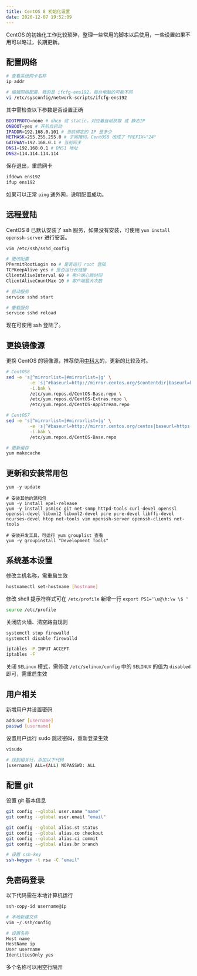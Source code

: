 ```yaml
---
title: CentOS 8 初始化设置
date: 2020-12-07 19:52:09
---
```


CentOS 的初始化工作比较琐碎，整理一些常用的脚本以后使用，一些设置如果不用可以略过，长期更新。

<!-- more -->

## 配置网络

``` bash
# 查看系统网卡名称
ip addr

# 编辑网络配置，我的是 ifcfg-ens192，每台电脑的可能不同
vi /etc/sysconfig/network-scripts/ifcfg-ens192
```

其中需检查以下参数是否设置正确

``` bash
BOOTPROTO=none # dhcp 或 static，对应着自动获取 或 静态IP
ONBOOT=yes # 开机自启动
IPADDR=192.168.0.101 # 当前绑定的 IP 是多少
NETMASK=255.255.255.0 # 子网掩码，CentOS8 改成了 PREFIX="24"
GATEWAY=192.168.0.1 # 当前网关
DNS1=192.168.0.1 # DNS1 地址
DNS2=114.114.114.114
```

保存退出，重启网卡
``` bash
ifdown ens192
ifup ens192
```

如果可以正常 `ping` 通外网，说明配置成功。

## 远程登陆

CentOS 8 已默认安装了 ssh 服务，如果没有安装，可使用 `yum install openssh-server` 进行安装。

``` bash
vim /etc/ssh/sshd_config

# 更改配置
PPermitRootLogin no # 是否运行 root 登陆
TCPKeepAlive yes # 是否运行长链接
ClientAliveInterval 60 # 客户端心跳时间
ClientAliveCountMax 10 # 客户端最大次数

# 启动服务
service sshd start

# 重载服务
service sshd reload
```

现在可使用 ssh 登陆了。

## 更换镜像源

更换 CentOS 的镜像源，推荐使用[中科大](http://mirrors.ustc.edu.cn/help/centos.html)的，更新的比较及时。

``` bash
# CentOS8
sed -e 's|^mirrorlist=|#mirrorlist=|g' \
         -e 's|^#baseurl=http://mirror.centos.org/$contentdir|baseurl=https://mirrors.ustc.edu.cn/centos|g' \
         -i.bak \
         /etc/yum.repos.d/CentOS-Base.repo \
         /etc/yum.repos.d/CentOS-Extras.repo \
         /etc/yum.repos.d/CentOS-AppStream.repo

# CentOS7
sed -e 's|^mirrorlist=|#mirrorlist=|g' \
         -e 's|^#baseurl=http://mirror.centos.org/centos|baseurl=https://mirrors.ustc.edu.cn/centos|g' \
         -i.bak \
         /etc/yum.repos.d/CentOS-Base.repo

# 更新缓存
yum makecache
```

## 更新和安装常用包

```
yum -y update

# 安装其他的源和包
yum -y install epel-release
yum -y install psmisc git net-snmp httpd-tools curl-devel openssl openssl-devel libxml2 libxml2-devel pcre pcre-devel libffi-devel ncurses-devel htop net-tools vim openssh-server openssh-clients net-tools

# 安装开发工具，可运行 yum grouplist 查看
yum -y groupinstall "Development Tools"
```

## 系统基本设置

修改主机名称，需重启生效

``` bash
hostnamectl set-hostname [hostname]
```

修改 shell 提示符样式可在 `/etc/profile` 新增一行 `export PS1='\u@\h:\w \$ '`

``` bash
source /etc/profile
```

关闭防火墙、清空路由规则

``` bash
systemctl stop firewalld
systemctl disable firewalld

iptables -P INPUT ACCEPT
iptables -F
```

关闭 `SELinux` 模式，需修改 `/etc/selinux/config` 中的 `SELINUX` 的值为 `disabled` 即可，需重启生效

## 用户相关

新增用户并设置密码

``` bash
adduser [username]
passwd [username]
```

设置用户运行 sudo 跳过密码，重新登录生效

``` bash
visudo

# 找到相关行，添加以下代码
[username] ALL=(ALL) NOPASSWD: ALL
```

## 配置 git

设置 git 基本信息

``` bash
git config --global user.name "name"
git config --global user.email "email"

git config --global alias.st status
git config --global alias.co checkout
git config --global alias.ci commit
git config --global alias.br branch

# 设置 ssh-key
ssh-keygen -t rsa -C "email"
```

## 免密码登录

以下代码需在本地计算机运行

``` bash
ssh-copy-id username@ip

# 本地新建文件
vim ~/.ssh/config

# 设置名称
Host name
HostName ip
User username
IdentitiesOnly yes
```

多个名称可以用空行隔开
